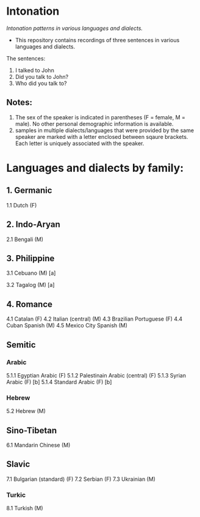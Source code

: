 # Intonation
*Intonation patterns in various languages and dialects.*

* This repository contains recordings of three sentences in various languages and dialects.

The sentences:
1) I talked to John
2) Did you talk to John?
3) Who did you talk to?

## Notes:
1) The sex of the speaker is indicated in parentheses (F = female, M = male). No other personal demographic information is available.
2) samples in multiple dialects/languages that were provided by the same speaker are marked with a letter enclosed between sqaure brackets. Each letter is uniquely associated with the speaker.

# Languages and dialects by family:

## 1. Germanic
1.1 Dutch (F)

## 2. Indo-Aryan
2.1 Bengali (M)

## 3. Philippine
3.1 Cebuano (M) [a]

3.2 Tagalog (M) [a]

## 4. Romance
4.1 Catalan (F)
4.2 Italian (central) (M)
4.3 Brazilian Portuguese (F)
4.4 Cuban Spanish (M)
4.5 Mexico City Spanish (M)

## Semitic
### Arabic
5.1.1 Egyptian Arabic (F)
5.1.2 Palestinain Arabic (central) (F)
5.1.3 Syrian Arabic (F) [b]
5.1.4 Standard Arabic (F) [b]

### Hebrew
5.2 Hebrew (M)

## Sino-Tibetan
6.1 Mandarin Chinese (M)

## Slavic
7.1 Bulgarian (standard) (F)
7.2 Serbian (F)
7.3 Ukrainian (M)

### Turkic
8.1 Turkish (M)
